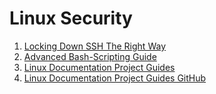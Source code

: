 # Linux Security
1. [Locking Down SSH The Right Way](https://blog.zsec.uk/locking-down-ssh-the-right-way/)
2. [Advanced Bash-Scripting Guide](https://tldp.org/LDP/abs/html/index.html)
3. [Linux Documentation Project Guides](https://tldp.org/guides.html)
4. [Linux Documentation Project Guides GitHub](https://tldp.org/guides.html)
